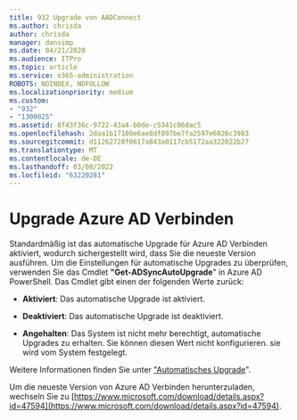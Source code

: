 ```yaml
---
title: 932 Upgrade von AADConnect
ms.author: chrisda
author: chrisda
manager: dansimp
ms.date: 04/21/2020
ms.audience: ITPro
ms.topic: article
ms.service: o365-administration
ROBOTS: NOINDEX, NOFOLLOW
ms.localizationpriority: medium
ms.custom:
- "932"
- "1300025"
ms.assetid: 8f43f36c-9722-43a4-b0de-c5341c06dac5
ms.openlocfilehash: 2daa1b17180e6ae8df097be7fa2597e6026c3983
ms.sourcegitcommit: d11262728f0617a843a0117cb5172aa322022b27
ms.translationtype: MT
ms.contentlocale: de-DE
ms.lasthandoff: 03/08/2022
ms.locfileid: "63220281"
---
```

# <a name="upgrade-azure-ad-connect"></a>Upgrade Azure AD Verbinden

Standardmäßig ist das automatische Upgrade für Azure AD Verbinden aktiviert, wodurch sichergestellt wird, dass Sie die neueste Version ausführen. Um die Einstellungen für automatische Upgrades zu überprüfen, verwenden Sie das Cmdlet **"Get-ADSyncAutoUpgrade**" in Azure AD PowerShell. Das Cmdlet gibt einen der folgenden Werte zurück:

- **Aktiviert**: Das automatische Upgrade ist aktiviert.

- **Deaktiviert**: Das automatische Upgrade ist deaktiviert.

- **Angehalten**: Das System ist nicht mehr berechtigt, automatische Upgrades zu erhalten. Sie können diesen Wert nicht konfigurieren. sie wird vom System festgelegt.

Weitere Informationen finden Sie unter ["Automatisches Upgrade](https://docs.microsoft.com/azure/active-directory/connect/active-directory-aadconnect-feature-automatic-upgrade)".

Um die neueste Version von Azure AD Verbinden herunterzuladen, wechseln Sie zu [https://www.microsoft.com/download/details.aspx?id=47594](https://www.microsoft.com/download/details.aspx?id=47594).
